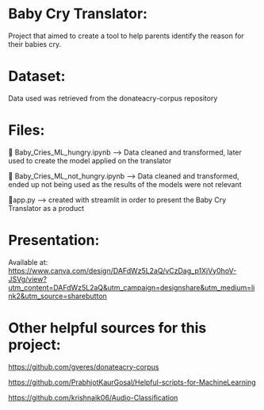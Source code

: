 # Baby Cry Translator:
Project that aimed to create a tool to help parents identify the reason for their babies cry.

# Dataset:
Data used was retrieved from the donateacry-corpus repository

# Files:

📄 Baby_Cries_ML_hungry.ipynb --> Data cleaned and transformed, later used to create the model applied on the translator

📄 Baby_Cries_ML_not_hungry.ipynb  --> Data cleaned and transformed, ended up not being used as the results of the models were not relevant

📱app.py --> created with streamlit in order to present the Baby Cry Translator as a product

# Presentation:

Available at: https://www.canva.com/design/DAFdWz5L2aQ/vCzDag_p1XjVy0hoV-JSVg/view?utm_content=DAFdWz5L2aQ&utm_campaign=designshare&utm_medium=link2&utm_source=sharebutton


# Other helpful sources for this project:

https://github.com/gveres/donateacry-corpus

https://github.com/PrabhjotKaurGosal/Helpful-scripts-for-MachineLearning

https://github.com/krishnaik06/Audio-Classification
